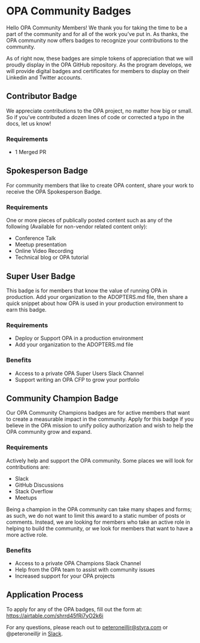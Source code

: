 # OPA Community Badges

Hello OPA Community Members! We thank you for taking the time to be a part of the community and for all of the work you’ve put in. As thanks, the OPA community now offers badges to recognize your contributions to the community.

As of right now, these badges are simple tokens of appreciation that we will proudly display in the OPA GitHub repository. As the program develops, we will provide digital badges and certificates for members to display on their Linkedin and Twitter accounts.

## Contributor Badge

We appreciate contributions to the OPA project, no matter how big or small. So if you’ve contributed a dozen lines of code or corrected a typo in the docs, let us know!

### Requirements

- 1 Merged PR

## Spokesperson Badge 

For community members that like to create OPA content, share your work to receive the OPA Spokesperson Badge.

### Requirements

One or more pieces of publically posted content such as any of the following (Available for non-vendor related content only):

- Conference Talk
- Meetup presentation
- Online Video Recording
- Technical blog or OPA tutorial 

## Super User Badge 

This badge is for members that know the value of running OPA in production. Add your organization to the ADOPTERS.md file, then share a quick snippet about how OPA is used in your production environment to earn this badge. 
  
### Requirements

- Deploy or Support OPA in a production environment
- Add your organization to the ADOPTERS.md file

### Benefits

- Access to a private OPA Super Users Slack Channel
- Support writing an OPA CFP to grow your portfolio

## Community Champion Badge

Our OPA Community Champions badges are for active members that want to create a measurable impact in the community. Apply for this badge if you believe in the OPA mission to unify policy authorization and wish to help the OPA community grow and expand.

### Requirements

Actively help and support the OPA community. Some places we will look for contributions are:

- Slack
- GitHub Discussions 
- Stack Overflow
- Meetups

Being a champion in the OPA community can take many shapes and forms; as such, we do not want to limit this award to a static number of posts or comments. Instead, we are looking for members who take an active role in helping to build the community, or we look for members that want to have a more active role. 

### Benefits

- Access to a private OPA Champions Slack Channel
- Help from the OPA team to assist with community issues
- Increased support for your OPA projects

## Application Process

To apply for any of the OPA badges, fill out the form at: https://airtable.com/shrrd45fRi7yO2k6i

For any questions, please reach out to peteroneilljr@styra.com or @peteroneilljr in [Slack](https://slack.openpolicyagent.org/).

